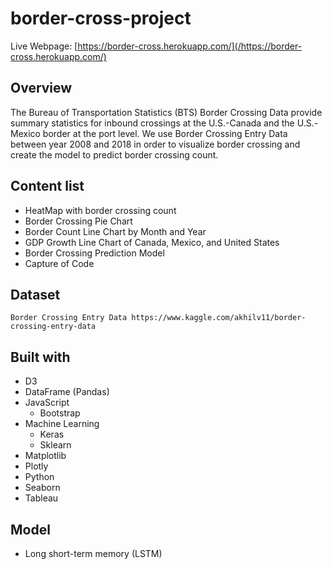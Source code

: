 # border-cross-project
Live Webpage: [https://border-cross.herokuapp.com/](/https://border-cross.herokuapp.com/)


## Overview
The Bureau of Transportation Statistics (BTS) Border Crossing Data provide summary statistics for inbound crossings at the U.S.-Canada and the U.S.-Mexico border at the port level.
We use Border Crossing Entry Data between year 2008 and 2018 in order to visualize border crossing and create the model to predict border crossing count. 

## Content list
* HeatMap with border crossing count
* Border Crossing Pie Chart
* Border Count Line Chart by Month and Year
* GDP Growth Line Chart of Canada, Mexico, and United States
* Border Crossing Prediction Model
* Capture of Code


## Dataset
```
Border Crossing Entry Data https://www.kaggle.com/akhilv11/border-crossing-entry-data
```

## Built with
* D3
* DataFrame (Pandas)
* JavaScript
  * Bootstrap
* Machine Learning
  * Keras
  * Sklearn
* Matplotlib
* Plotly
* Python
* Seaborn
* Tableau

## Model
* Long short-term memory (LSTM)
